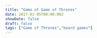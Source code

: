 ```yaml
---
title: "Game of Game of Thrones"
date: 2017-01-05T00:00:00Z
showDate: false
draft: false
tags: ["Game of Thrones","board games"]
---
```


